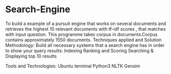 # Search-Engine 

To build a example of a pursuit engine that works on several documents and retrieves the highest 10 relevant documents with tf-idf scores , that matches with input question. This programme takes corpus in documents.Corpus contains approximately 1550 documents.
 Techniques applied and Solution Methodology:
Build all necessary systems that a search engine has in order to show your query results:
Indexing 
Ranking and Scoring 
Searching & Displaying top 10 results
   

Tools and Technologies:
Ubuntu terminal
Python3
NLTK
Gensim  

